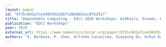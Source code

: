 ```yaml
---
layout: paper
id: "9f35c0d1a7ce43863b2e5b71d8e00d1ec97b2917"
title: "Dependable Computing - Edcc 2020 Workshops: Ai4Rails, Dreams, Dsogri, Serene 2020, Munich, Germany, September 7, 2020, Proceedings"
publication: "EDCC Workshops"
year: 2020
external_url: https://www.semanticscholar.org/paper/9f35c0d1a7ce43863b2e5b71d8e00d1ec97b2917
authors: "S. Barbosa, P. Chen, Alfredo Cuzzocrea, Xiaoyong Du, Orhun Kara, Ting Liu, K. Sivalingam, D. Slezak, T. Washio, Xiaokang Yang, J. Yuan, R. Prates, S. Bernardi, V. Vittorini, Francesco Flammini, R. Nardone, S. Marrone, R. Adler, Daniel Schneider, P. Schleiss, Nicola Nostro, R. Olsen, Amleto Di Salle, P. Masci"
---
```

